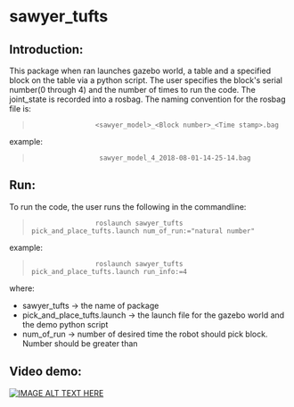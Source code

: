 # sawyer_tufts
 
## Introduction:
This package when ran launches gazebo world, a table and a specified block on the table via a python script. The user specifies the block's serial number(0 through 4) and the number of times to run the code. The joint_state is recorded into a rosbag. The naming convention for the rosbag file is:
>                     <sawyer_model>_<Block number>_<Time stamp>.bag
example:
>                      sawyer_model_4_2018-08-01-14-25-14.bag

## Run:
To run the code, the user runs the following in the commandline:
>                     roslaunch sawyer_tufts pick_and_place_tufts.launch num_of_run:="natural number"
example:
>                     roslaunch sawyer_tufts pick_and_place_tufts.launch run_info:=4
 
where:
- sawyer_tufts                -> the name of package
- pick_and_place_tufts.launch -> the launch file for the gazebo world and the demo python script
- num_of_run                  -> number of desired time the robot should pick block. Number should be greater than

## Video demo:
[![IMAGE ALT TEXT HERE](https://img.youtube.com/vi/FynCZzQ-ldQ/0.jpg)](https://www.youtube.com/watch?v=FynCZzQ-ldQ)
